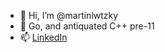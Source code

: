 - 👋 Hi, I’m @martinlwtzky
- 💞️ Go, and antiquated C++ pre-11
- 📫 [LinkedIn](https://www.linkedin.com/in/martinlawitzky/)

<!---
martinlwtzky/martinlwtzky is a ✨ special ✨ repository because its `README.md` (this file) appears on your GitHub profile.
You can click the Preview link to take a look at your changes.
--->
